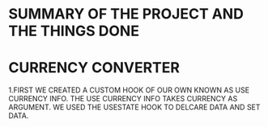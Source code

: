 # SUMMARY OF THE PROJECT AND THE THINGS DONE

# CURRENCY CONVERTER
1.FIRST WE CREATED A CUSTOM HOOK OF OUR OWN KNOWN AS USE CURRENCY INFO. THE USE CURRENCY INFO TAKES CURRENCY AS ARGUMENT. WE USED THE USESTATE HOOK TO DELCARE DATA AND SET DATA.